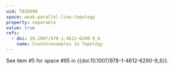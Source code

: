 ```yaml
---
uid: T026690
space: weak-parallel-line-topology
property: separable
value: true
refs:
  - doi: 10.1007/978-1-4612-6290-9_6
    name: Counterexamples in Topology
---
```

See item #5 for space #95 in {{doi:10.1007/978-1-4612-6290-9_6}}.
